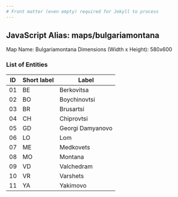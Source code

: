 ```yaml
---
# Front matter (even empty) required for Jekyll to process
---
```


## JavaScript Alias: maps/bulgariamontana

Map Name: Bulgariamontana
Dimensions (Width x Height): 580x600





### List of Entities

ID | Short label | Label
---|---|---|
01|BE|Berkovitsa
02|BO|Boychinovtsi
03|BR|Brusartsi
04|CH|Chiprovtsi
05|GD|Georgi Damyanovo
06|LO|Lom
07|ME|Medkovets
08|MO|Montana
09|VD|Valchedram
10|VR|Varshets
11|YA|Yakimovo

